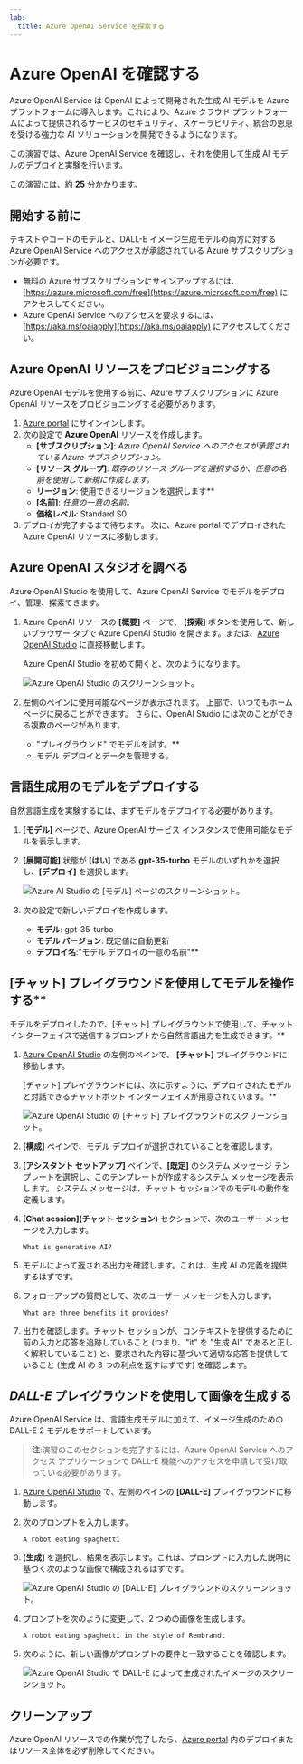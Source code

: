 ```yaml
---
lab:
  title: Azure OpenAI Service を探索する
---
```


# Azure OpenAI を確認する

Azure OpenAI Service は OpenAI によって開発された生成 AI モデルを Azure プラットフォームに導入します。これにより、Azure クラウド プラットフォームによって提供されるサービスのセキュリティ、スケーラビリティ、統合の恩恵を受ける強力な AI ソリューションを開発できるようになります。

この演習では、Azure OpenAI Service を確認し、それを使用して生成 AI モデルのデプロイと実験を行います。

この演習には、約 **25** 分かかります。

## 開始する前に

テキストやコードのモデルと、DALL-E イメージ生成モデルの両方に対する Azure OpenAI Service へのアクセスが承認されている Azure サブスクリプションが必要です。

- 無料の Azure サブスクリプションにサインアップするには、[https://azure.microsoft.com/free](https://azure.microsoft.com/free) にアクセスしてください。
- Azure OpenAI Service へのアクセスを要求するには、[https://aka.ms/oaiapply](https://aka.ms/oaiapply) にアクセスしてください。

## Azure OpenAI リソースをプロビジョニングする

Azure OpenAI モデルを使用する前に、Azure サブスクリプションに Azure OpenAI リソースをプロビジョニングする必要があります。

1. [Azure portal](https://portal.azure.com) にサインインします。
2. 次の設定で **Azure OpenAI** リソースを作成します。
    - **[サブスクリプション]**: *Azure OpenAI Service へのアクセスが承認されている Azure サブスクリプション。*
    - **[リソース グループ]**: *既存のリソース グループを選択するか、任意の名前を使用して新規に作成します。*
    - **リージョン**: 使用できるリージョンを選択します**
    - **[名前]**: *任意の一意の名前。*
    - **価格レベル**: Standard S0
3. デプロイが完了するまで待ちます。 次に、Azure portal でデプロイされた Azure OpenAI リソースに移動します。

## Azure OpenAI スタジオを調べる

Azure OpenAI Studio を使用して、Azure OpenAI Service でモデルをデプロイ、管理、探索できます。

1. Azure OpenAI リソースの **[概要]** ページで、 **[探索]** ボタンを使用して、新しいブラウザー タブで Azure OpenAI Studio を開きます。または、[Azure OpenAI Studio](https://oai.azure.com/) に直接移動します。

    Azure OpenAI Studio を初めて開くと、次のようになります。

    ![Azure OpenAI Studio のスクリーンショット。](./media/generative-ai/ai-studio.png)

1. 左側のペインに使用可能なページが表示されます。 上部で、いつでもホーム ページに戻ることができます。 さらに、OpenAI Studio には次のことができる複数のページがあります。
    - "プレイグラウンド" でモデルを試す。**
    - モデル デプロイとデータを管理する。

## 言語生成用のモデルをデプロイする

自然言語生成を実験するには、まずモデルをデプロイする必要があります。

1. **[モデル]** ページで、Azure OpenAI サービス インスタンスで使用可能なモデルを表示します。
1. **[展開可能]** 状態が **[はい]** である **gpt-35-turbo** モデルのいずれかを選択し、**[デプロイ]** を選択します。

    ![Azure AI Studio の [モデル] ページのスクリーンショット。](./media/generative-ai/deploy-model.png)

1. 次の設定で新しいデプロイを作成します。
    - **モデル**: gpt-35-turbo
    - **モデル バージョン**: 既定値に自動更新
    - **デプロイ名**:"モデル デプロイの一意の名前"**

## [チャット] プレイグラウンドを使用してモデルを操作する**

モデルをデプロイしたので、[チャット] プレイグラウンドで使用して、チャット インターフェイスで送信するプロンプトから自然言語出力を生成できます。**

1. [Azure OpenAI Studio](https://oai.azure.com/) の左側のペインで、 **[チャット]** プレイグラウンドに移動します。

    [チャット] プレイグラウンドには、次に示すように、デプロイされたモデルと対話できるチャットボット インターフェイスが用意されています。**

    ![Azure OpenAI Studio の [チャット] プレイグラウンドのスクリーンショット。](./media/generative-ai/chat-playground.png)

1. **[構成]** ペインで、モデル デプロイが選択されていることを確認します。
1. **[アシスタント セットアップ]** ペインで、**[既定]** のシステム メッセージ テンプレートを選択し、このテンプレートが作成するシステム メッセージを表示します。 システム メッセージは、チャット セッションでのモデルの動作を定義します。
1. **[Chat session]\(チャット セッション\)** セクションで、次のユーザー メッセージを入力します。

    ```
   What is generative AI?
    ```

1. モデルによって返される出力を確認します。これは、生成 AI の定義を提供するはずです。
1. フォローアップの質問として、次のユーザー メッセージを入力します。

    ```
   What are three benefits it provides?
    ```

1. 出力を確認します。チャット セッションが、コンテキストを提供するために前の入力と応答を追跡していること (つまり、"it" を "生成 AI" であると正しく解釈していること) と、要求された内容に基づいて適切な応答を提供していること (生成 AI の 3 つの利点を返すはずです) を確認します。

## *DALL-E* プレイグラウンドを使用して画像を生成する

Azure OpenAI Service は、言語生成モデルに加えて、イメージ生成のための DALL-E 2 モデルをサポートしています。

> **注**:演習のこのセクションを完了するには、Azure OpenAI Service へのアクセス アプリケーションで DALL-E 機能へのアクセスを申請して受け取っている必要があります。

1. [Azure OpenAI Studio](https://oai.azure.com/) で、左側のペインの **[DALL-E]** プレイグラウンドに移動します。
1. 次のプロンプトを入力します。

    ```
    A robot eating spaghetti
    ```

1. **[生成]** を選択し、結果を表示します。これは、プロンプトに入力した説明に基づく次のような画像で構成されるはずです。

    ![Azure OpenAI Studio の [DALL-E] プレイグラウンドのスクリーンショット。](./media/generative-ai/dall-e-playground.png)

1. プロンプトを次のように変更して、2 つめの画像を生成します。

    ```
    A robot eating spaghetti in the style of Rembrandt
    ```
1. 次のように、新しい画像がプロンプトの要件と一致することを確認します。

    ![Azure OpenAI Studio で DALL-E によって生成されたイメージのスクリーンショット。](./media/generative-ai/dall-e-results.png)

## クリーンアップ

Azure OpenAI リソースでの作業が完了したら、[Azure portal](https://portal.azure.com/?azure-portal=true) 内のデプロイまたはリソース全体を必ず削除してください。
